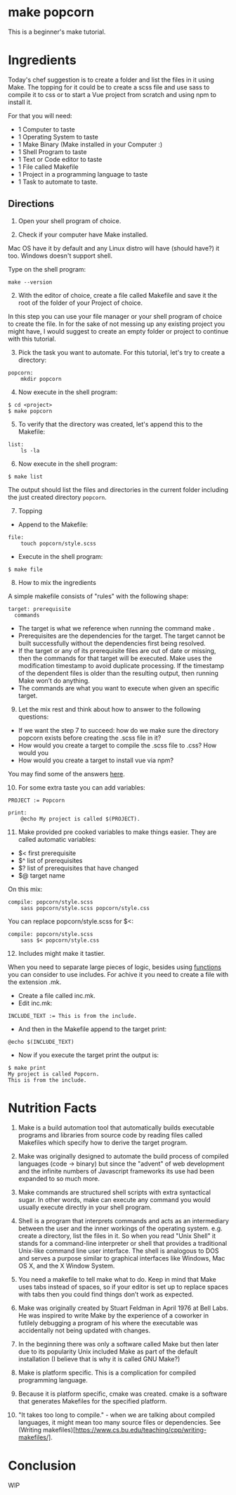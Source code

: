 # make popcorn 
This is a beginner's make tutorial.

# Ingredients

Today's chef suggestion is to create a folder and list the files in it using Make. The topping for it could be to create a scss file and use sass to compile it to css or to start a Vue project from scratch and using npm to install it. 

For that you will need:
- 1 Computer to taste
- 1 Operating System to taste 
- 1 Make Binary (Make installed in your Computer :)
- 1 Shell Program to taste
- 1 Text or Code editor to taste
- 1 File called Makefile
- 1 Project in a programming language to taste
- 1 Task to automate to taste. 


## Directions

1. Open your shell program of choice.

2. Check if your computer have Make installed. 

Mac OS have it by default and any Linux distro will have (should have?) it too. Windows doesn't support shell.

Type on the shell program:
```
make --version
```

2. With the editor of choice, create a file called Makefile and save it the root of the folder of your Project of choice.

In this step you can use your file manager or your shell program of choice to create the file. In for the sake of not messing up any existing project you might have, I would suggest to create an empty folder or project to continue with this tutorial.

3. Pick the task you want to automate. For this tutorial, let's try to create a directory:
```
popcorn: 
	mkdir popcorn

```

4. Now execute in the shell program:

```
$ cd <project>
$ make popcorn
```

5. To verify that the directory was created, let's append  this to the Makefile:

```
list:
	ls -la
```

6. Now execute in the shell program:

```
$ make list
```

The output should list the files and directories in the current folder including the just created directory ```popcorn```.

7. Topping

- Append to the Makefile:

```
file: 
	touch popcorn/style.scss
```
- Execute in the shell program:
```
$ make file
```

8. How to mix the ingredients

A simple makefile consists of "rules" with the following shape:
```
target: prerequisite
  commands
```

- The target is what we reference when running the command make <target>.
- Prerequisites are the dependencies for the target. The target cannot be built successfully without the dependencies first being resolved.
-  If the target or any of its prerequisite files are out of date or missing, then the commands for that target will be executed. Make uses the modification timestamp to avoid duplicate processing. If the timestamp of the dependent files is older than the resulting output, then running Make won’t do anything. 
- The commands are what you want to execute when given an specific target.
	
9. Let the mix rest and think about how to answer to the following questions:
- If we want the step 7 to succeed: how do we make sure the directory popcorn exists before creating the .scss file in it?
- How would you create a target to compile the .scss file to .css? How would you
- How would you create a target to install vue via npm?

You may find some of the answers [here](https://github.com/camilasan/make-popcorn/blob/master/Makefile). 

10. For some extra taste you can add variables:
```
PROJECT := Popcorn

print:
	@echo My project is called $(PROJECT).
```

11. Make provided pre cooked variables to make things easier. They are called automatic variables:

- $< first prerequisite
- $^ list of prerequisites
- $? list of prerequisites that have changed
- $@ target name

On this mix:
```
compile: popcorn/style.scss
	sass popcorn/style.scss popcorn/style.css
```
You can replace popcorn/style.scss for $<:
```
compile: popcorn/style.scss
	sass $< popcorn/style.css
```

12. Includes might make it tastier.

When you need to separate large pieces of logic, besides using [functions](https://www.gnu.org/software/make/manual/html_node/Call-Function.html) you can consider to use includes. For achive it you need to create a file with the extension .mk.

- Create a file called inc.mk.
- Edit inc.mk:
```
INCLUDE_TEXT := This is from the include.
```

- And then in the Makefile append to the target print:
```
@echo $(INCLUDE_TEXT)
```
- Now if you execute the target print the output is:

```
$ make print
My project is called Popcorn.
This is from the include.
```

# Nutrition Facts

1. Make is a build automation tool that automatically builds executable programs and libraries from source code by reading files called Makefiles which specify how to derive the target program. 

2. Make was originally designed to automate the build process of compiled languages (code -> binary) but since the "advent" of web development and the infinite numbers of Javascript frameworks its use had been expanded to so much more. 

3. Make commands are structured shell scripts with extra syntactical sugar. In other words, make can execute any command you would usually execute directly in your shell program.

4. Shell is a program that interprets commands and acts as an intermediary between the user and the inner workings of the operating system. e.g. create a directory, list the files in it. So when you read "Unix Shell" it stands for a command-line interpreter or shell that provides a traditional Unix-like command line user interface.  The shell is analogous to DOS and serves a purpose similar to graphical interfaces like Windows, Mac OS X, and the X Window System.

5. You need a makefile to tell make what to do. Keep in mind that Make uses tabs instead of spaces, so if your editor is set up to replace spaces with tabs then you could find things don’t work as expected. 

6. Make was originally created by Stuart Feldman in April 1976 at Bell Labs. He was inspired to write Make by the experience of a coworker in futilely debugging a program of his where the executable was accidentally not being updated with changes.

7. In the beginning there was only a software called Make but then later due to its popularity Unix included Make as part of the default installation (I believe that is why it is called GNU Make?)

8. Make is platform specific. This is a complication for compiled programming language.

9. Because it is platform specific, cmake was created. cmake is a software that generates Makefiles for the specified platform.

10. "It takes too long to compile." - when we are talking about compiled languages, it might mean too many source files or dependencies. See (Writing makefiles)[https://www.cs.bu.edu/teaching/cpp/writing-makefiles/].

# Conclusion

WIP














